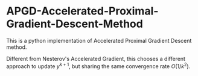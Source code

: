 # APGD-Accelerated-Proximal-Gradient-Descent-Method
This is a python implementation of Accelerated Proximal Gradient Descent method.



Different from Nesterov's Accelerated Gradient, this chooses a different approach to update $y^{k+1}$, but sharing the same convergence rate $O(1/k^2)$.
